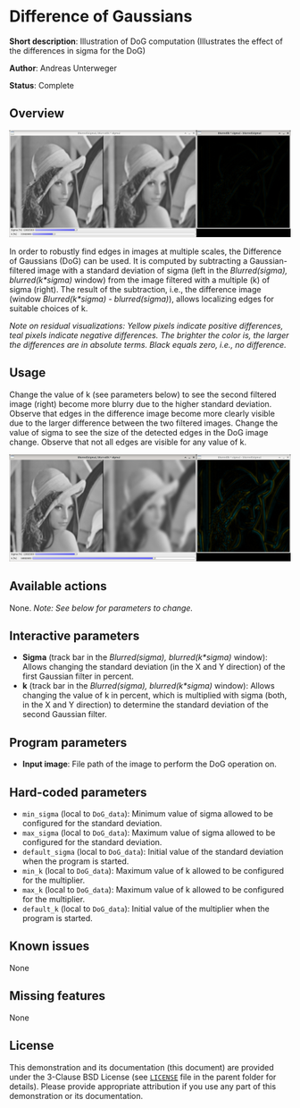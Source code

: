 Difference of Gaussians
=======================

**Short description**: Illustration of DoG computation (Illustrates the effect of the differences in sigma for the DoG)

**Author**: Andreas Unterweger

**Status**: Complete

Overview
--------

![Screenshot](../screenshots/difference_of_gaussians.png)

In order to robustly find edges in images at multiple scales, the Difference of Gaussians (DoG) can be used. It is computed by subtracting a Gaussian-filtered image with a standard deviation of sigma (left in the *Blurred(sigma), blurred(k\*sigma)* window) from the image filtered with a multiple (k) of sigma (right). The result of the subtraction, i.e., the difference image (window *Blurred(k\*sigma) - blurred(sigma)*), allows localizing edges for suitable choices of k.

*Note on residual visualizations: Yellow pixels indicate positive differences, teal pixels indicate negative differences. The brighter the color is, the larger the differences are in absolute terms. Black equals zero, i.e., no difference.*

Usage
-----

Change the value of k (see parameters below) to see the second filtered image (right) become more blurry due to the higher standard deviation. Observe that edges in the difference image become more clearly visible due to the larger difference between the two filtered images. Change the value of sigma to see the size of the detected edges in the DoG image change. Observe that not all edges are visible for any value of k.

![Screenshot after setting k to 4](../screenshots/difference_of_gaussians_k4.png)

Available actions
-----------------

None. *Note: See below for parameters to change.*

Interactive parameters
----------------------

* **Sigma** (track bar in the *Blurred(sigma), blurred(k\*sigma)* window): Allows changing the standard deviation (in the X and Y direction) of the first Gaussian filter in percent.
* **k** (track bar in the *Blurred(sigma), blurred(k\*sigma)* window): Allows changing the value of k in percent, which is multiplied with sigma (both, in the X and Y direction) to determine the standard deviation of the second Gaussian filter.

Program parameters
------------------

* **Input image**: File path of the image to perform the DoG operation on.

Hard-coded parameters
---------------------

* `min_sigma` (local to `DoG_data`): Minimum value of sigma allowed to be configured for the standard deviation.
* `max_sigma` (local to `DoG_data`): Maximum value of sigma allowed to be configured for the standard deviation.
* `default_sigma` (local to `DoG_data`): Initial value of the standard deviation when the program is started.
* `min_k` (local to `DoG_data`): Maximum value of k allowed to be configured for the multiplier.
* `max_k` (local to `DoG_data`): Maximum value of k allowed to be configured for the multiplier.
* `default_k` (local to `DoG_data`): Initial value of the multiplier when the program is started.

Known issues
------------

None

Missing features
----------------

None

License
-------

This demonstration and its documentation (this document) are provided under the 3-Clause BSD License (see [`LICENSE`](../LICENSE) file in the parent folder for details). Please provide appropriate attribution if you use any part of this demonstration or its documentation.